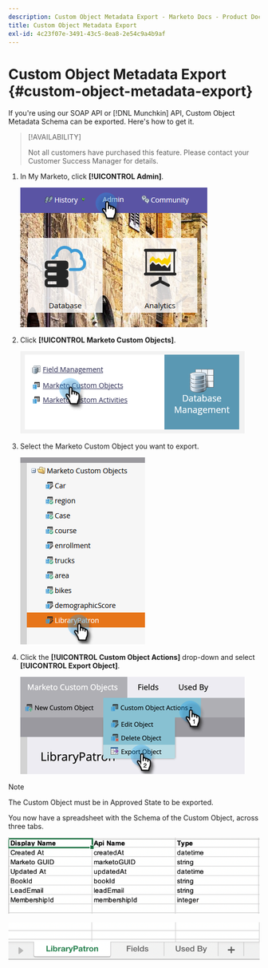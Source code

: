 ```yaml
---
description: Custom Object Metadata Export - Marketo Docs - Product Documentation
title: Custom Object Metadata Export
exl-id: 4c23f07e-3491-43c5-8ea8-2e54c9a4b9af
---
```

# Custom Object Metadata Export {#custom-object-metadata-export}

If you're using our SOAP API or [!DNL Munchkin] API, Custom Object Metadata Schema can be exported. Here's how to get it.

>[!AVAILABILITY]
>
>Not all customers have purchased this feature. Please contact your Customer Success Manager for details.

1. In My Marketo, click **[!UICONTROL Admin]**.

   ![](assets/custom-object-metadata-export-1.png)

1. Click **[!UICONTROL Marketo Custom Objects]**.

   ![](assets/custom-object-metadata-export-2.png)

1. Select the Marketo Custom Object you want to export.

   ![](assets/custom-object-metadata-export-3.png)

1. Click the **[!UICONTROL Custom Object Actions]** drop-down and select **[!UICONTROL Export Object]**.

   ![](assets/custom-object-metadata-export-4.png)

>[!NOTE]
>
>The Custom Object must be in Approved State to be exported.

You now have a spreadsheet with the Schema of the Custom Object, across three tabs.

   ![](assets/custom-object-metadata-export-5.png)

   ![](assets/custom-object-metadata-export-6.png)
